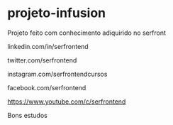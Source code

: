 # projeto-infusion

Projeto feito com conhecimento adiquirido no serfront

linkedin.com/in/serfrontend

twitter.com/serfrontend

instagram.com/serfrontendcursos

facebook.com/serfrontend

https://www.youtube.com/c/serfrontend


Bons estudos
